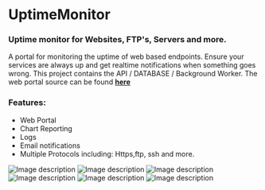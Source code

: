 # UptimeMonitor
### Uptime monitor for Websites, FTP's, Servers and more.

A portal for monitoring the uptime of web based endpoints. Ensure your services are always up and get realtime notifications when something goes wrong. This project contains the API / DATABASE / Background Worker. The web portal source can be found **[here](https://github.com/appleton6509/UptimeMonitorWeb)**

### Features:
- Web Portal
- Chart Reporting
- Logs
- Email notifications
- Multiple Protocols including: Https,ftp, ssh and more.

![Image description](https://github.com/appleton6509/UptimeMonitor/blob/master/pic1.PNG)
![Image description](https://github.com/appleton6509/UptimeMonitor/blob/master/pic2.PNG)
![Image description](https://github.com/appleton6509/UptimeMonitor/blob/master/pic3.PNG)
![Image description](https://github.com/appleton6509/UptimeMonitor/blob/master/pic4.PNG)
![Image description](https://github.com/appleton6509/UptimeMonitor/blob/master/pic5.PNG)
![Image description](https://github.com/appleton6509/UptimeMonitor/blob/master/pic6.PNG)
